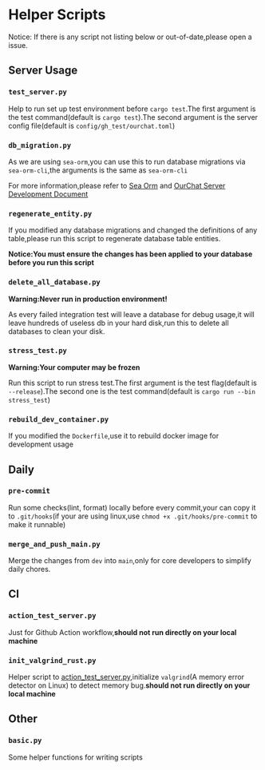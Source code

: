 # Helper Scripts

Notice: If there is any script not listing below or out-of-date,please open a issue.

## Server Usage

### `test_server.py`

Help to run set up test environment before `cargo test`.The first argument is the test command(default is `cargo test`).The second argument is the server config file(default is `config/gh_test/ourchat.toml`)

### `db_migration.py`

As we are using `sea-orm`,you can use this to run database migrations via `sea-orm-cli`,the arguments is the same as `sea-orm-cli`

For more information,please refer to [Sea Orm](https://www.sea-ql.org/SeaORM/docs/migration/running-migration/) and [OurChat Server Development Document](https://ourchat.readthedocs.io/en/latest/docs/development/server/index.html)

### `regenerate_entity.py`

If you modified any database migrations and changed the definitions of any table,please run this script to regenerate database table entities.

**Notice:You must ensure the changes has been applied to your database before you run this script**

### `delete_all_database.py`

**Warning:Never run in production environment!**

As every failed integration test will leave a database for debug usage,it will leave hundreds of useless db in your hard disk,run this to delete all databases to clean your disk.

### `stress_test.py`

**Warning:Your computer may be frozen**

Run this script to run stress test.The first argument is the test flag(default is `--release`).The second one is the test command(default is `cargo run --bin stress_test`)

### `rebuild_dev_container.py`

If you modified the `Dockerfile`,use it to rebuild docker image for development usage

## Daily

### `pre-commit`

Run some checks(lint, format) locally before every commit,your can copy it to `.git/hooks`(if your are using linux,use `chmod +x .git/hooks/pre-commit` to make it runnable)

### `merge_and_push_main.py`

Merge the changes from `dev` into `main`,only for core developers to simplify daily chores.

## CI

### `action_test_server.py`

Just for Github Action workflow,**should not run directly on your local machine**

### `init_valgrind_rust.py`

Helper script to [action_test_server.py](#action_test_serverpy),initialize `valgrind`(A memory error detector on Linux) to detect memory bug.**should not run directly on your local machine**

## Other

### `basic.py`

Some helper functions for writing scripts
